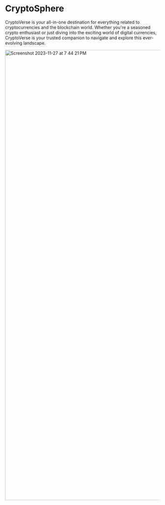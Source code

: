 # CryptoSphere
CryptoVerse is your all-in-one destination for everything related to cryptocurrencies and the blockchain world. Whether you're a seasoned crypto enthusiast or just diving into the exciting world of digital currencies, CryptoVerse is your trusted companion to navigate and explore this ever-evolving landscape.

<img width="1468" alt="Screenshot 2023-11-27 at 7 44 21 PM" src="https://github.com/MohitGupta14/CryptoSphere/assets/81846020/fa3cf4ee-5ecd-40a9-9734-2727ab88b823">
